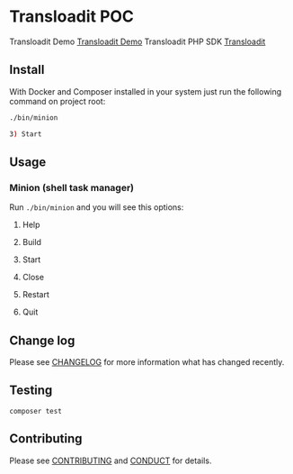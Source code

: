 # Transloadit POC

Transloadit Demo [Transloadit Demo](https://transloadit.com/demos/exporting-files/store-uploaded-files-on-s3/)
Transloadit PHP SDK [Transloadit](https://github.com/transloadit/php-sdk)

## Install

With Docker and Composer installed in your system just run the following command on project root:

```bash
./bin/minion

3) Start

```

## Usage

### Minion (shell task manager)

Run `./bin/minion` and you will see this options:

1) Help

2) Build

3) Start

4) Close

5) Restart

6) Quit

## Change log

Please see [CHANGELOG](CHANGELOG.md) for more information what has changed recently.

## Testing

```shell
composer test
```

## Contributing

Please see [CONTRIBUTING](CONTRIBUTING.md) and [CONDUCT](CONDUCT.md) for details.
